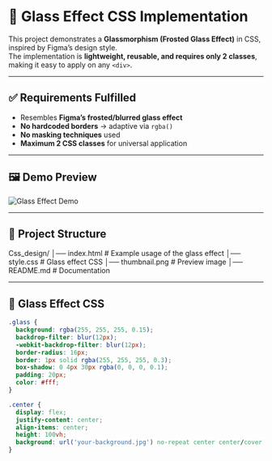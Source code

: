 # 🌟 Glass Effect CSS Implementation

This project demonstrates a **Glassmorphism (Frosted Glass Effect)** in CSS, inspired by Figma’s design style.  
The implementation is **lightweight, reusable, and requires only 2 classes**, making it easy to apply on any `<div>`.

---

## ✅ Requirements Fulfilled
- Resembles **Figma’s frosted/blurred glass effect**  
- **No hardcoded borders** → adaptive via `rgba()`  
- **No masking techniques** used  
- **Maximum 2 CSS classes** for universal application  

---

## 🖼️ Demo Preview
![Glass Effect Demo](thumbnail.png)

---

## 📂 Project Structure
Css_design/
│── index.html # Example usage of the glass effect
│── style.css # Glass effect CSS
│── thumbnail.png # Preview image
│── README.md # Documentation

---

## 🎨 Glass Effect CSS
```css
.glass {
  background: rgba(255, 255, 255, 0.15);
  backdrop-filter: blur(12px);
  -webkit-backdrop-filter: blur(12px);
  border-radius: 16px;
  border: 1px solid rgba(255, 255, 255, 0.3);
  box-shadow: 0 4px 30px rgba(0, 0, 0, 0.1);
  padding: 20px;
  color: #fff;
}

.center {
  display: flex;
  justify-content: center;
  align-items: center;
  height: 100vh;
  background: url('your-background.jpg') no-repeat center center/cover;
}
